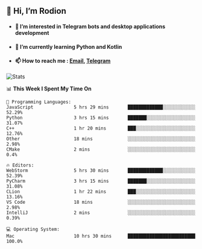 ## 👋 Hi, I’m Rodion
- #### 👀 I’m interested in Telegram bots and desktop applications development
- #### 🌱 I’m currently learning Python and Kotlin
- #### 📫 How to reach me : [Email](mailto:me@lavn.ml), [Telegram](https://t.me/fast_geek)

![Stats](https://github-readme-stats.vercel.app/api?username=rodion-gudz&show_icons=true&theme=github_dark&hide_border=true&hide=issues&count_private=true&layout=compact)


<!--START_SECTION:waka-->
📊 **This Week I Spent My Time On** 

```text
💬 Programming Languages: 
JavaScript               5 hrs 29 mins       █████████████░░░░░░░░░░░░   52.29% 
Python                   3 hrs 15 mins       ███████░░░░░░░░░░░░░░░░░░   31.07% 
C++                      1 hr 20 mins        ███░░░░░░░░░░░░░░░░░░░░░░   12.76% 
Other                    18 mins             ░░░░░░░░░░░░░░░░░░░░░░░░░   2.98% 
CMake                    2 mins              ░░░░░░░░░░░░░░░░░░░░░░░░░   0.4%

🔥 Editors: 
WebStorm                 5 hrs 30 mins       █████████████░░░░░░░░░░░░   52.39% 
PyCharm                  3 hrs 15 mins       ███████░░░░░░░░░░░░░░░░░░   31.08% 
CLion                    1 hr 22 mins        ███░░░░░░░░░░░░░░░░░░░░░░   13.16% 
VS Code                  18 mins             ░░░░░░░░░░░░░░░░░░░░░░░░░   2.98% 
IntelliJ                 2 mins              ░░░░░░░░░░░░░░░░░░░░░░░░░   0.39%

💻 Operating System: 
Mac                      10 hrs 30 mins      █████████████████████████   100.0%

```


<!--END_SECTION:waka-->
